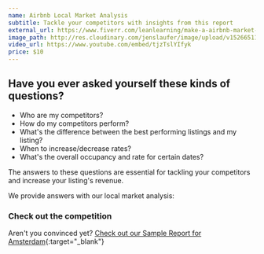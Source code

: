 ```yaml
---
name: Airbnb Local Market Analysis
subtitle: Tackle your competitors with insights from this report
external_url: https://www.fiverr.com/leanlearning/make-a-airbnb-market-analysis-for-you
image_path: http://res.cloudinary.com/jenslaufer/image/upload/v1526651162/report4.png
video_url: https://www.youtube.com/embed/tjzTslYIfyk
price: $10
---
```


<!--
   - Heading
   - Show the problem
   - Show the solution and place your product
   - Proof you can do/ (Demo, What users say, Free Trial)
   - Call to action


 Benefits over Features

-->



## Have you ever asked yourself these kinds of questions?

  - Who are my competitors?
  - How do my competitors perform?
  - What's the difference between the best performing listings and my listing?
  - When to increase/decrease rates?
  - What's the overall occupancy and rate for certain dates?


The answers to these questions are essential for tackling your competitors and increase your listing's revenue.


We provide answers with our local market analysis:


### Check out the competition 


Aren't you convinced yet?
[Check out our Sample Report for Amsterdam](https://s3.eu-central-1.amazonaws.com/bnbreports-47783ggffhed/sample_airbnb_local_market_analysis_amsterdam.html){:target="_blank"}
